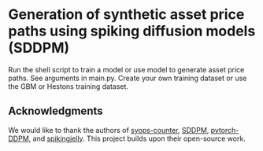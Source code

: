 # Generation of synthetic asset price paths using spiking diffusion models (SDDPM)
Run the shell script to train a model or use model to generate asset price paths. See arguments in main.py. Create your own training dataset or use the GBM or Hestons training dataset.

## Acknowledgments

We would like to thank the authors of [syops-counter](https://github.com/iCGY96/syops-counter), [SDDPM](https://github.com/AndyCao1125/SDDPM), [pytorch-DDPM](https://github.com/w86763777/pytorch-ddpm), and [spikingjelly](https://github.com/fangwei123456/spikingjelly). This project builds upon their open-source work.
